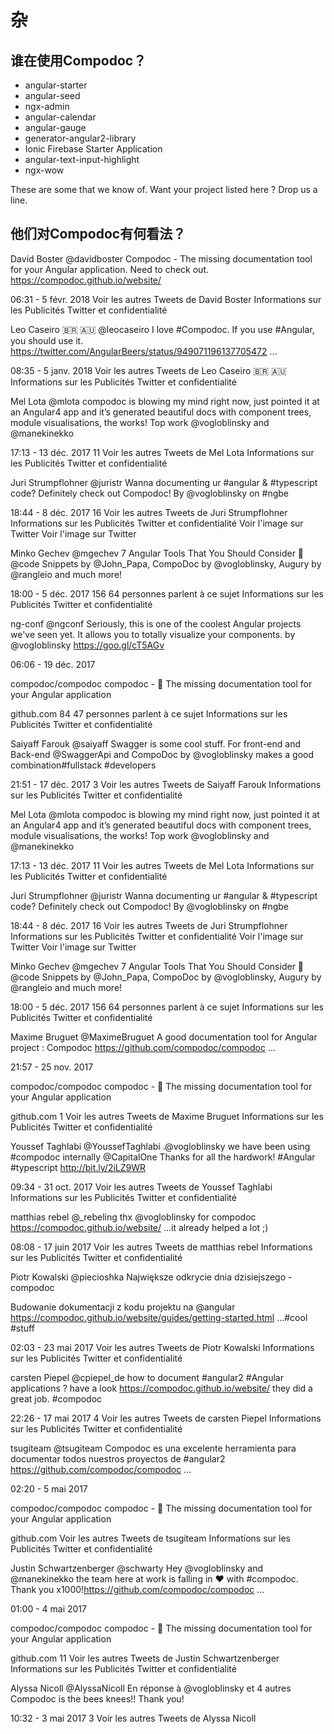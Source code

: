 # 杂

## 谁在使用Compodoc？

* angular-starter
* angular-seed
* ngx-admin
* angular-calendar
* angular-gauge
* generator-angular2-library
* Ionic Firebase Starter Application
* angular-text-input-highlight
* ngx-wow

These are some that we know of. Want your project listed here ? Drop us a line.

## 他们对Compodoc有何看法？

David Boster
@davidboster
Compodoc - The missing documentation tool for your Angular application. Need to check out. https://compodoc.github.io/website/

06:31 - 5 févr. 2018
Voir les autres Tweets de David Boster
Informations sur les Publicités Twitter et confidentialité

Leo Caseiro 🇧🇷 🇦🇺
@leocaseiro
I love #Compodoc. If you use #Angular, you should use it. https://twitter.com/AngularBeers/status/949071196137705472 …

08:35 - 5 janv. 2018
Voir les autres Tweets de Leo Caseiro 🇧🇷 🇦🇺
Informations sur les Publicités Twitter et confidentialité

Mel Lota
@mlota
compodoc is blowing my mind right now, just pointed it at an Angular4 app and it’s generated beautiful docs with component trees, module visualisations, the works! Top work @vogloblinsky and @manekinekko

17:13 - 13 déc. 2017
11
Voir les autres Tweets de Mel Lota
Informations sur les Publicités Twitter et confidentialité

Juri Strumpflohner
@juristr
Wanna documenting ur #angular & #typescript code? Definitely check out Compodoc! By @vogloblinsky on #ngbe

18:44 - 8 déc. 2017
16
Voir les autres Tweets de Juri Strumpflohner
Informations sur les Publicités Twitter et confidentialité
Voir l'image sur Twitter
Voir l'image sur Twitter

Minko Gechev
@mgechev
7 Angular Tools That You Should Consider 🔨 @code Snippets by @John_Papa, CompoDoc by @vogloblinsky, Augury by @rangleio and much more!

18:00 - 5 déc. 2017
156
64 personnes parlent à ce sujet
Informations sur les Publicités Twitter et confidentialité

ng-conf
@ngconf
Seriously, this is one of the coolest Angular projects we've seen yet. It allows you to totally visualize your components. by @vogloblinsky https://goo.gl/cT5AGv

06:06 - 19 déc. 2017

compodoc/compodoc
compodoc - :notebook_with_decorative_cover: The missing documentation tool for your Angular application

github.com
84
47 personnes parlent à ce sujet
Informations sur les Publicités Twitter et confidentialité

Saiyaff Farouk
@saiyaff
Swagger is some cool stuff. For front-end and Back-end @SwaggerApi and CompoDoc by @vogloblinsky makes a good combination#fullstack #developers

21:51 - 17 déc. 2017
3
Voir les autres Tweets de Saiyaff Farouk
Informations sur les Publicités Twitter et confidentialité

Mel Lota
@mlota
compodoc is blowing my mind right now, just pointed it at an Angular4 app and it’s generated beautiful docs with component trees, module visualisations, the works! Top work @vogloblinsky and @manekinekko

17:13 - 13 déc. 2017
11
Voir les autres Tweets de Mel Lota
Informations sur les Publicités Twitter et confidentialité

Juri Strumpflohner
@juristr
Wanna documenting ur #angular & #typescript code? Definitely check out Compodoc! By @vogloblinsky on #ngbe

18:44 - 8 déc. 2017
16
Voir les autres Tweets de Juri Strumpflohner
Informations sur les Publicités Twitter et confidentialité
Voir l'image sur Twitter
Voir l'image sur Twitter

Minko Gechev
@mgechev
7 Angular Tools That You Should Consider 🔨 @code Snippets by @John_Papa, CompoDoc by @vogloblinsky, Augury by @rangleio and much more!

18:00 - 5 déc. 2017
156
64 personnes parlent à ce sujet
Informations sur les Publicités Twitter et confidentialité

Maxime Bruguet
@MaximeBruguet
A good documentation tool for Angular project : Compodoc https://github.com/compodoc/compodoc …

21:57 - 25 nov. 2017

compodoc/compodoc
compodoc - :notebook_with_decorative_cover: The missing documentation tool for your Angular application

github.com
1
Voir les autres Tweets de Maxime Bruguet
Informations sur les Publicités Twitter et confidentialité

Youssef Taghlabi
@YoussefTaghlabi
.@vogloblinsky we have been using #compodoc internally @CapitalOne
Thanks for all the hardwork! #Angular #typescript http://bit.ly/2iLZ9WR

09:34 - 31 oct. 2017
Voir les autres Tweets de Youssef Taghlabi
Informations sur les Publicités Twitter et confidentialité

matthias rebel
@_rebeling
thx @vogloblinsky for compodoc  https://compodoc.github.io/website/  ...it already helped a lot ;)

08:08 - 17 juin 2017
Voir les autres Tweets de matthias rebel
Informations sur les Publicités Twitter et confidentialité

Piotr Kowalski
@piecioshka
Największe odkrycie dnia dzisiejszego - compodoc

Budowanie dokumentacji z kodu projektu na @angular https://compodoc.github.io/website/guides/getting-started.html …#cool #stuff

02:03 - 23 mai 2017
Voir les autres Tweets de Piotr Kowalski
Informations sur les Publicités Twitter et confidentialité

carsten Piepel
@cpiepel_de
how to document #angular2 #Angular applications ? have a look https://compodoc.github.io/website/  they did a great job. #compodoc

22:26 - 17 mai 2017
4
Voir les autres Tweets de carsten Piepel
Informations sur les Publicités Twitter et confidentialité

tsugiteam
@tsugiteam
Compodoc es una excelente herramienta para documentar todos nuestros proyectos de #angular2
 https://github.com/compodoc/compodoc …

02:20 - 5 mai 2017

compodoc/compodoc
compodoc - :notebook_with_decorative_cover: The missing documentation tool for your Angular application

github.com
Voir les autres Tweets de tsugiteam
Informations sur les Publicités Twitter et confidentialité

Justin Schwartzenberger
@schwarty
Hey @vogloblinsky and @manekinekko the team here at work is falling in ❤️ with #compodoc. Thank you x1000!https://github.com/compodoc/compodoc …

01:00 - 4 mai 2017

compodoc/compodoc
compodoc - :notebook_with_decorative_cover: The missing documentation tool for your Angular application

github.com
11
Voir les autres Tweets de Justin Schwartzenberger
Informations sur les Publicités Twitter et confidentialité

Alyssa Nicoll
@AlyssaNicoll
En réponse à @vogloblinsky et 4 autres
Compodoc is the bees knees!! Thank you!

10:32 - 3 mai 2017
3
Voir les autres Tweets de Alyssa Nicoll